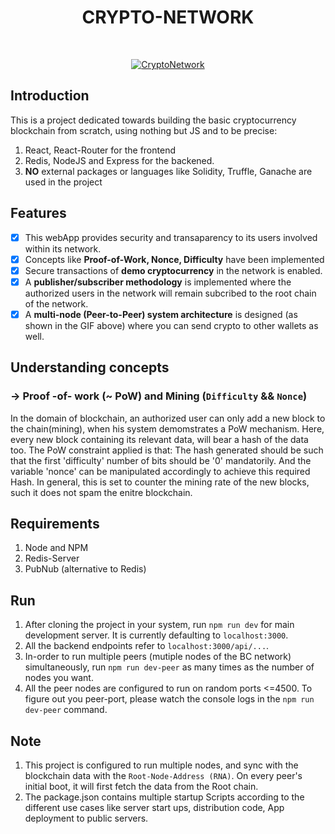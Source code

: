 <h1 align="center"> CRYPTO-NETWORK </h1> <br>
<p align="center">
  <a href="https://deepgosalia1.github.io/portfolio/">
    <img alt="CryptoNetwork" title="CryptoNetwork" src="https://i.imgur.com/SUdPfzG.gif">
  </a>
</p>

## Introduction
This is a project dedicated towards building the basic cryptocurrency blockchain from scratch, using nothing but JS and to be precise:
1. React, React-Router for the frontend
2. Redis, NodeJS and Express for the backened.
3. <b>NO</b> external packages or languages like Solidity, Truffle, Ganache are used in the project

## Features
-   [x] This webApp provides security and transaparency to its users involved within its network.
-   [x] Concepts like <b>Proof-of-Work, Nonce, Difficulty</b> have been implemented
-   [x] Secure transactions of <b>demo cryptocurrency</b> in the network is enabled.
-   [x] A <b>publisher/subscriber methodology</b> is implemented where the authorized users in the network will remain subcribed to the root chain of the network.
-   [x] A <b>multi-node (Peer-to-Peer) system architecture</b> is designed (as shown in the GIF above) where you can send crypto to other wallets as well.

## Understanding concepts
### -> Proof -of- work (~ PoW) and Mining (`Difficulty` && `Nonce`)
In the domain of blockchain, an authorized user can only add a new block to the chain(mining), when his system demomstrates a PoW mechanism.
Here, every new block containing its relevant data, will bear a hash of the data too. The PoW constraint applied is that:
The hash generated should be such that the first 'difficulty' number of bits should be '0' mandatorily. And the variable 'nonce' can be manipulated accordingly
to achieve this required Hash. In general, this is set to counter the mining rate of the new blocks, such it does not spam the enitre blockchain.

## Requirements
1. Node and NPM
2. Redis-Server
3. PubNub (alternative to Redis)

## Run
1. After cloning the project in your system, run ```npm run dev``` for main development server. It is currently defaulting to `localhost:3000`.
2. All the backend endpoints refer to ```localhost:3000/api/...```. 
3. In-order to run multiple peers (mutiple nodes of the BC network) simultaneously, run `npm run dev-peer` as many times as the number of nodes you want.
4. All the peer nodes are configured to run on random ports <=4500. To figure out you peer-port, please watch the console logs in the ```npm run dev-peer``` command.

## Note
1. This project is configured to run multiple nodes, and sync with the blockchain data with the ```Root-Node-Address (RNA)```. On every peer's initial boot, it will first fetch the data from the Root chain.
2. The package.json contains multiple startup Scripts according to the different use cases like server start ups, distribution code, App deployment to public servers.

